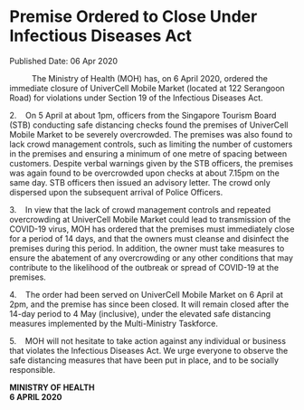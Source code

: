 <html>
    <meta http-equiv="Content-Type" content="text/html; charset=utf-8"/>
    <meta charset="utf-8"/>
    <title>Premise Ordered to Close Under Infectious Diseases Act</title>
    <body><h1>Premise Ordered to Close Under Infectious Diseases Act</h1>
    <p>Published Date: 06 Apr 2020</p> <p>&nbsp;&nbsp;&nbsp;&nbsp;&nbsp;&nbsp;&nbsp;&nbsp;&nbsp; The Ministry of Health (MOH) has, on 6 April 2020, ordered the immediate closure of UniverCell Mobile Market (located at 122 Serangoon Road) for violations under Section 19 of the Infectious Diseases Act.</p><p>2.&nbsp;&nbsp;&nbsp; On 5 April at about 1pm, officers from the Singapore Tourism Board (STB) conducting safe distancing checks found the premises of UniverCell Mobile Market to be severely overcrowded. The premises was also found to lack crowd management controls, such as limiting the number of customers in the premises and ensuring a minimum of one metre of spacing between customers. Despite verbal warnings given by the STB officers, the premises was again found to be overcrowded upon checks at about 7.15pm on the same day. STB officers then issued an advisory letter. The crowd only dispersed upon the subsequent arrival of Police Officers.</p><p>3.&nbsp;&nbsp; &nbsp;In view that the lack of crowd management controls and repeated overcrowding at UniverCell Mobile Market could lead to transmission of the COVID-19 virus, MOH has ordered that the premises must immediately close for a period of 14 days, and that the owners must cleanse and disinfect the premises during this period. In addition, the owner must take measures to ensure the abatement of any overcrowding or any other conditions that may contribute to the likelihood of the outbreak or spread of COVID-19 at the premises.</p><p>4.&nbsp;&nbsp;&nbsp; The order had been served on UniverCell Mobile Market on 6 April at 2pm, and the premise has since been closed. It will remain closed after the 14-day period to 4 May (inclusive), under the elevated safe distancing measures implemented by the Multi-Ministry Taskforce.</p><p>5.&nbsp;&nbsp;&nbsp; MOH will not hesitate to take action against any individual or business that violates the Infectious Diseases Act. We urge everyone to observe the safe distancing measures that have been put in place, and to be socially responsible.<br></p><p><strong>MINISTRY OF HEALTH<br>6 APRIL 2020</strong></p></body>
</html>